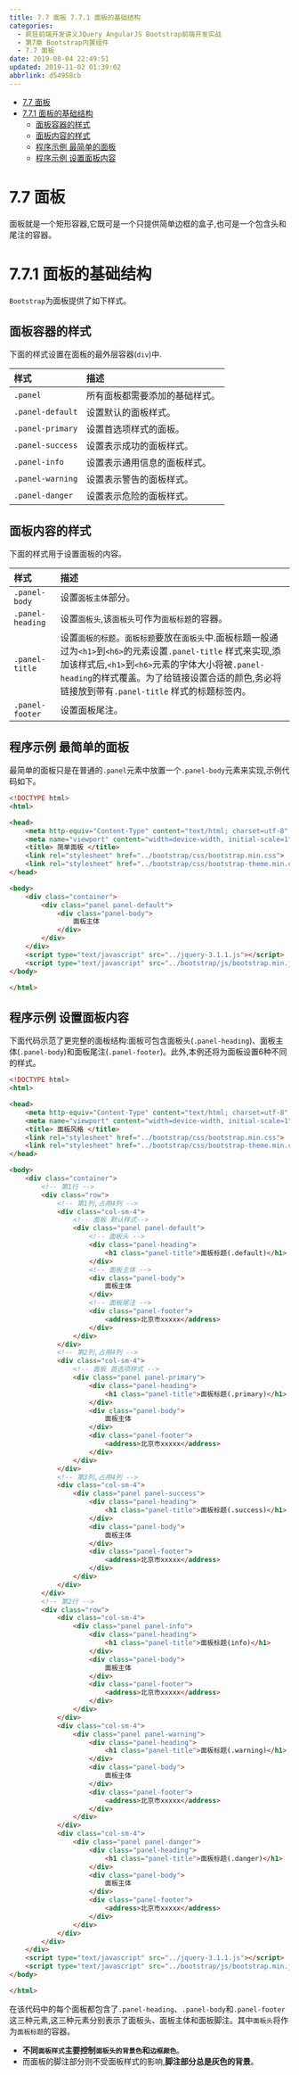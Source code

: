 ```yaml
---
title: 7.7 面板 7.7.1 面板的基础结构
categories: 
  - 疯狂前端开发讲义JQuery AngularJS Bootstrap前端开发实战
  - 第7章 Bootstrap内置组件
  - 7.7 面板
date: 2019-08-04 22:49:51
updated: 2019-11-02 01:39:02
abbrlink: d54958cb
---
```

- [7.7 面板](/ReadingNotes/d54958cb/#7-7-面板)
- [7.7.1 面板的基础结构](/ReadingNotes/d54958cb/#7-7-1-面板的基础结构)
    - [面板容器的样式](/ReadingNotes/d54958cb/#面板容器的样式)
    - [面板内容的样式](/ReadingNotes/d54958cb/#面板内容的样式)
    - [程序示例 最简单的面板](/ReadingNotes/d54958cb/#程序示例-最简单的面板)
    - [程序示例 设置面板内容](/ReadingNotes/d54958cb/#程序示例-设置面板内容)

<!--more-->
<script src="https://cdn.bootcss.com/jquery/3.4.0/jquery.slim.min.js"></script>
<script>$(document).ready(function () {$(".post-body > ul:nth-child(1)").hide();});</script>

<!--end-->
<!--SSTStart-->
# 7.7 面板 #
面板就是一个矩形容器,它既可是一个只提供简单边框的盒子,也可是一个包含头和尾注的容器。
# 7.7.1 面板的基础结构 #
`Bootstrap`为面板提供了如下样式。
## 面板容器的样式 ##
下面的样式设置在面板的最外层容器(`div`)中.

|样式|描述|
|:---|:---|
|`.panel`|所有面板都需要添加的基础样式。|
|`.panel-default`|设置默认的面板样式。|
|`.panel-primary`|设置首选项样式的面板。|
|`.panel-success`|设置表示成功的面板样式。|
|`.panel-info`|设置表示通用信息的面板样式。|
|`.panel-warning`|设置表示警告的面板样式。|
|`.panel-danger`|设置表示危险的面板样式。|
## 面板内容的样式 ##
下面的样式用于设置面板的内容。

|样式|描述|
|:---|:---|
|`.panel-body`|设置`面板主体`部分。|
|`.panel-heading`|设置`面板头`,该`面板头`可作为`面板标题`的容器。|
|`.panel-title`|设置`面板的标题`。`面板标题`要放在`面板头`中.面板标题一般通过为`<h1>`到`<h6>`的元素设置`.panel-title` 样式来实现,添加该样式后,`<h1>`到`<h6>`元素的字体大小将被`.panel-heading`的样式覆盖。为了给链接设置合适的颜色,务必将链接放到带有`.panel-title` 样式的标题标签内。|
|`.panel-footer`|设置面板尾注。|

## 程序示例 最简单的面板 ##
最简单的面板只是在普通的`.panel`元素中放置一个`.panel-body`元素来实现,示例代码如下。
```html
<!DOCTYPE html>
<html>

<head>
	<meta http-equiv="Content-Type" content="text/html; charset=utf-8" />
	<meta name="viewport" content="width=device-width, initial-scale=1">
	<title> 简单面板 </title>
	<link rel="stylesheet" href="../bootstrap/css/bootstrap.min.css">
	<link rel="stylesheet" href="../bootstrap/css/bootstrap-theme.min.css">
</head>

<body>
	<div class="container">
		<div class="panel panel-default">
			<div class="panel-body">
				面板主体
			</div>
		</div>
	</div>
	<script type="text/javascript" src="../jquery-3.1.1.js"></script>
	<script type="text/javascript" src="../bootstrap/js/bootstrap.min.js"></script>
</body>

</html>
```
## 程序示例 设置面板内容 ##
下面代码示范了更完整的面板结构:面板可包含面板头(`.panel-heading`)、面板主体(`.panel-body`)和面板尾注(`.panel-footer`)。此外,本例还将为面板设置6种不同的样式。
```html
<!DOCTYPE html>
<html>

<head>
	<meta http-equiv="Content-Type" content="text/html; charset=utf-8" />
	<meta name="viewport" content="width=device-width, initial-scale=1">
	<title> 面板风格 </title>
	<link rel="stylesheet" href="../bootstrap/css/bootstrap.min.css">
	<link rel="stylesheet" href="../bootstrap/css/bootstrap-theme.min.css">
</head>

<body>
	<div class="container">
		<!-- 第1行 -->
		<div class="row">
			<!-- 第1列,占用4列 -->
			<div class="col-sm-4">
				<!-- 面板 默认样式-->
				<div class="panel panel-default">
					<!-- 面板头 -->
					<div class="panel-heading">
						<h1 class="panel-title">面板标题(.default)</h1>
					</div>
					<!-- 面板主体 -->
					<div class="panel-body">
						面板主体
					</div>
					<!-- 面板尾注 -->
					<div class="panel-footer">
						<address>北京市xxxxx</address>
					</div>
				</div>
			</div>
			<!-- 第2列,占用4列 -->
			<div class="col-sm-4">
				<!-- 面板 首选项样式 -->
				<div class="panel panel-primary">
					<div class="panel-heading">
						<h1 class="panel-title">面板标题(.primary)</h1>
					</div>
					<div class="panel-body">
						面板主体
					</div>
					<div class="panel-footer">
						<address>北京市xxxxx</address>
					</div>
				</div>
			</div>
			<!-- 第3列,占用4列 -->
			<div class="col-sm-4">
				<div class="panel panel-success">
					<div class="panel-heading">
						<h1 class="panel-title">面板标题(.success)</h1>
					</div>
					<div class="panel-body">
						面板主体
					</div>
					<div class="panel-footer">
						<address>北京市xxxxx</address>
					</div>
				</div>
			</div>
		</div>
		<!-- 第2行 -->
		<div class="row">
			<div class="col-sm-4">
				<div class="panel panel-info">
					<div class="panel-heading">
						<h1 class="panel-title">面板标题(info)</h1>
					</div>
					<div class="panel-body">
						面板主体
					</div>
					<div class="panel-footer">
						<address>北京市xxxxx</address>
					</div>
				</div>
			</div>
			<div class="col-sm-4">
				<div class="panel panel-warning">
					<div class="panel-heading">
						<h1 class="panel-title">面板标题(.warning)</h1>
					</div>
					<div class="panel-body">
						面板主体
					</div>
					<div class="panel-footer">
						<address>北京市xxxxx</address>
					</div>
				</div>
			</div>
			<div class="col-sm-4">
				<div class="panel panel-danger">
					<div class="panel-heading">
						<h1 class="panel-title">面板标题(.danger)</h1>
					</div>
					<div class="panel-body">
						面板主体
					</div>
					<div class="panel-footer">
						<address>北京市xxxxx</address>
					</div>
				</div>
			</div>
		</div>
	</div>
	<script type="text/javascript" src="../jquery-3.1.1.js"></script>
	<script type="text/javascript" src="../bootstrap/js/bootstrap.min.js"></script>
</body>

</html>
```
在该代码中的每个面板都包含了`.panel-heading`、`.panel-body`和`.panel-footer` 这三种元素,这三种元素分别表示了面板头、面板主体和面板脚注。其中`面板头`将作为`面板标题`的容器。
- **不同`面板样式`主要控制`面板头的背景色`和`边框颜色`**。
- 而面板的脚注部分则不受面板样式的影响,**脚注部分总是灰色的背景**。

<!--SSTStop-->

